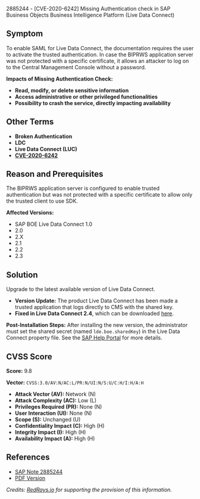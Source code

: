 2885244 - [CVE-2020-6242] Missing Authentication check in SAP Business Objects Business Intelligence Platform (Live Data Connect)

## Symptom

To enable SAML for Live Data Connect, the documentation requires the user to activate the trusted authentication. In case the BIPRWS application server was not protected with a specific certificate, it allows an attacker to log on to the Central Management Console without a password.

**Impacts of Missing Authentication Check:**
- **Read, modify, or delete sensitive information**
- **Access administrative or other privileged functionalities**
- **Possibility to crash the service, directly impacting availability**

## Other Terms

- **Broken Authentication**
- **LDC**
- **Live Data Connect (LUC)**
- **[CVE-2020-6242](https://cve.mitre.org/cgi-bin/cvename.cgi?name=CVE-2020-6242)**

## Reason and Prerequisites

The BIPRWS application server is configured to enable trusted authentication but was not protected with a specific certificate to allow only the trusted client to use SDK.

**Affected Versions:**
- SAP BOE Live Data Connect 1.0
- 2.0
- 2.X
- 2.1
- 2.2
- 2.3

## Solution

Upgrade to the latest available version of Live Data Connect.

- **Version Update:** The product Live Data Connect has been made a trusted application that logs directly to CMS with the shared key.
- **Fixed in Live Data Connect 2.4**, which can be downloaded [here](https://launchpad.support.sap.com/#/softwarecenter/template/products/%20_APP=00200682500000001943&_EVENT=DISPHIER&HEADER=Y&FUNCTIONBAR=N&EVENT=TREE&NE=NAVIGATE&ENR=73555000100200013150&V=MAINT&TA=ACTUAL&PAGE=SEARCH/SAP%20BOE%20LIVE%20DATA%20CONNECT).

**Post-Installation Steps:**
After installing the new version, the administrator must set the shared secret (named `lde.boe.sharedKey`) in the Live Data Connect property file. See the [SAP Help Portal](https://help.sap.com/viewer/6be6d1fc887046f7a5e5c1aa52505e86/2.4/en-US/14b7943431bb4fb08b73b6ef4f43ab88.html) for more details.

## CVSS Score

**Score:** 9.8

**Vector:** `CVSS:3.0/AV:N/AC:L/PR:N/UI:N/S:U/C:H/I:H/A:H`

- **Attack Vector (AV):** Network (N)
- **Attack Complexity (AC):** Low (L)
- **Privileges Required (PR):** None (N)
- **User Interaction (UI):** None (N)
- **Scope (S):** Unchanged (U)
- **Confidentiality Impact (C):** High (H)
- **Integrity Impact (I):** High (H)
- **Availability Impact (A):** High (H)

## References

- [SAP Note 2885244](https://notesdownloads.sap.com/note/0040000000795772020)
- [PDF Version](https://userapps.support.sap.com/sap/support/sfm/notes/print/0002885244?language=en-US&token=E73587C400B7F16B1D85CB46C6F7738F)

*Credits: [RedRays.io](https://redrays.io) for supporting the provision of this information.*
